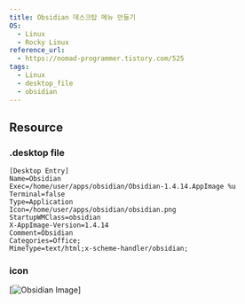 ```yaml
---
title: Obsidian 데스크탑 메뉴 만들기
OS:
  - Linux
  - Rocky Linux
reference_url:
  - https://nomad-programmer.tistory.com/525
tags:
  - Linux
  - desktop_file
  - obsidian
---
```

## Resource
### .desktop file
```
[Desktop Entry]
Name=Obsidian
Exec=/home/user/apps/obsidian/Obsidian-1.4.14.AppImage %u
Terminal=false
Type=Application
Icon=/home/user/apps/obsidian/obsidian.png
StartupWMClass=obsidian
X-AppImage-Version=1.4.14
Comment=Obsidian
Categories=Office;
MimeType=text/html;x-scheme-handler/obsidian;
```

### icon
[![Obsidian Image](https://img1.daumcdn.net/thumb/R1280x0/?scode=mtistory2&fname=https%3A%2F%2Fblog.kakaocdn.net%2Fdn%2Fbffdxh%2Fbtsxp7tCxUL%2FZQedxXkEK0q8Gpmnzwaenk%2Fimg.png)]
